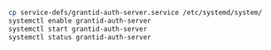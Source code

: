 ﻿```sh
cp service-defs/grantid-auth-server.service /etc/systemd/system/
systemctl enable grantid-auth-server
systemctl start grantid-auth-server
systemctl status grantid-auth-server
```
